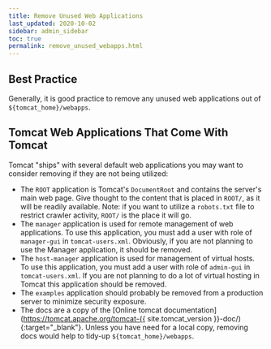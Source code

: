 ```yaml
---
title: Remove Unused Web Applications
last_updated: 2020-10-02
sidebar: admin_sidebar
toc: true
permalink: remove_unused_webapps.html
---
```


## Best Practice
Generally, it is good practice to remove any unused web applications out of `${tomcat_home}/webapps`.

## Tomcat Web Applications That Come With Tomcat
Tomcat "ships" with several default web applications you may want to consider removing if they are not being utilized:

* The `ROOT` application is Tomcat's `DocumentRoot` and contains the server's main web page.
  Give thought to the content that is placed in `ROOT/`, as it will be readily available. 
  Note: if you want to utilize a `robots.txt` file to restrict crawler activity, `ROOT/` is the place it will go.
* The `manager` application is used for remote management of web applications. 
  To use this application, you must add a user with role of `manager-gui` in `tomcat-users.xml`.
  Obviously, if you are not planning to use the Manager application, it should be removed.
* The `host-manager` application is used for management of virtual hosts. 
  To use this application, you must add a user with role of `admin-gui` in `tomcat-users.xml`. 
  If you are not planning to do a lot of virtual hosting in Tomcat this application should be removed.
* The `examples` application should probably be removed from a production server to minimize security exposure.
* The docs are a copy of the [Online tomcat documentation](https://tomcat.apache.org/tomcat-{{ site.tomcat_version }}-doc/){:target="_blank"}. 
  Unless you have need for a local copy, removing docs would help to tidy-up `${tomcat_home}/webapps`.
 
